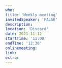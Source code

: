 ```yaml
---
who: 
title: 'Weekly meeting'
invitedSpeaker: 'FALSE'
description: 
location: 'Discord'
date: 2021-11-12
startTime: '11:00'
endTime: '12:30'
onlinemeeting: 
link: 
extra: 
---
```

